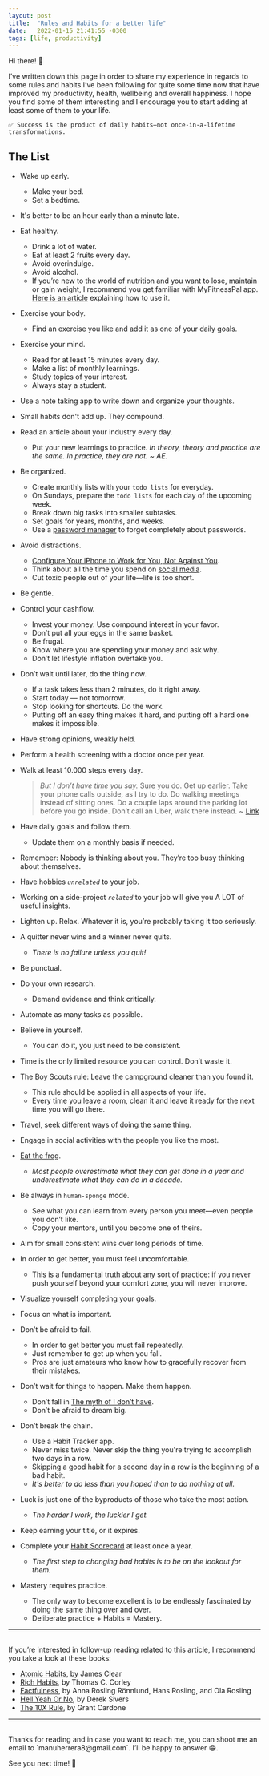 ```yaml
---
layout: post
title:  "Rules and Habits for a better life"
date:   2022-01-15 21:41:55 -0300
tags: [life, productivity]
---
```

Hi there! 👋

I’ve written down this page in order to share my experience in regards to some rules and habits I’ve been following for quite some time now that have improved my productivity, health, wellbeing and overall happiness. I hope you find some of them interesting and I encourage you to start adding at least some of them to your life.

```
✅ Success is the product of daily habits—not once-in-a-lifetime 
transformations.
```

## The List

- Wake up early.
    - Make your bed.
    - Set a bedtime.
- It's better to be an hour early than a minute late.
- Eat healthy.
    - Drink a lot of water.
    - Eat at least 2 fruits every day.
    - Avoid overindulge.
    - Avoid alcohol.
    - If you’re new to the world of nutrition and you want to lose, maintain or gain weight, I recommend you get familiar with MyFitnessPal app. [Here is an article](https://medium.com/trit1dtech/how-to-set-up-myfitnesspal-to-calculate-your-calories-and-macros-710f31361e40) explaining how to use it.
- Exercise your body.
    - Find an exercise you like and add it as one of your daily goals.
- Exercise your mind.
    - Read for at least 15 minutes every day.
    - Make a list of monthly learnings.
    - Study topics of your interest.
    - Always stay a student.
- Use a note taking app to write down and organize your thoughts.
- Small habits don't add up. They compound.
- Read an article about your industry every day.
    - Put your new learnings to practice.
    *In theory, theory and practice are the same. In practice, they are not. ~ AE.*
- Be organized.
    - Create monthly lists with your `todo lists` for everyday.
    - On Sundays, prepare the `todo lists` for each day of the upcoming week.
    - Break down big tasks into smaller subtasks.
    - Set goals for years, months, and weeks.
    - Use a [password manager](https://www.cnet.com/tech/services-and-software/lastpass-vs-1password-which-password-manager-is-best-for-you/) to forget completely about passwords.
- Avoid distractions.
    - [Configure Your iPhone to Work for You, Not Against You](https://betterhumans.pub/how-to-set-up-your-iphone-for-productivity-focus-and-your-own-longevity-bb27a68cc3d8).
    - Think about all the time you spend on [social media](https://durmonski.com/life-advice/reasons-to-quit-social-media/).
    - Cut toxic people out of your life—life is too short.
- Be gentle.
- Control your cashflow.
    - Invest your money. Use compound interest in your favor.
    - Don’t put all your eggs in the same basket.
    - Be frugal.
    - Know where you are spending your money and ask why.
    - Don’t let lifestyle inflation overtake you.
- Don’t wait until later, do the thing now.
    - If a task takes less than 2 minutes, do it right away.
    - Start today — not tomorrow.
    - Stop looking for shortcuts. Do the work.
    - Putting off an easy thing makes it hard, and putting off a hard one makes it impossible.
- Have strong opinions, weakly held.
- Perform a health screening with a doctor once per year.
- Walk at least 10.000 steps every day.
    
    > *But I don’t have time you say.* Sure you do. Get up earlier. Take your phone calls outside, as I try to do. Do walking meetings instead of sitting ones. Do a couple laps around the parking lot before you go inside. Don’t call an Uber, walk there instead. ~ [Link](https://ryanholiday.net/benefits-of-walking/)
    > 
- Have daily goals and follow them.
    - Update them on a monthly basis if needed.
- Remember: Nobody is thinking about you. They’re too busy thinking about themselves.
- Have hobbies *`unrelated`* to your job.
- Working on a side-project *`related`* to your job will give you A LOT of useful insights.
- Lighten up. Relax. Whatever it is, you’re probably taking it too seriously.
- A quitter never wins and a winner never quits.
    - *There is no failure unless you quit!*
- Be punctual.
- Do your own research.
    - Demand evidence and think critically.
- Automate as many tasks as possible.
- Believe in yourself.
    - You can do it, you just need to be consistent.
- Time is the only limited resource you can control. Don’t waste it.
- The Boy Scouts rule: Leave the campground cleaner than you found it.
    - This rule should be applied in all aspects of your life.
    - Every time you leave a room, clean it and leave it ready for the next time you will go there.
- Travel, seek different ways of doing the same thing.
- Engage in social activities with the people you like the most.
- [Eat the frog](https://todoist.com/productivity-methods/eat-the-frog).
    - *Most people overestimate what they can get done in a year and underestimate what they can do in a decade.*
- Be always in `human-sponge` mode.
    - See what you can learn from every person you meet—even people you don’t like.
    - Copy your mentors, until you become one of theirs.
- Aim for small consistent wins over long periods of time.
- In order to get better, you must feel uncomfortable.
    - This is a fundamental truth about any sort of practice: if you never push yourself beyond your comfort zone, you will never improve.
- Visualize yourself completing your goals.
- Focus on what is important.
- Don’t be afraid to fail.
    - In order to get better you must fail repeatedly.
    - Just remember to get up when you fall.
    - Pros are just amateurs who know how to gracefully recover from their mistakes.
- Don’t wait for things to happen. Make them happen.
    - Don’t fall in [The myth of I don’t have](https://www.youtube.com/watch?v=AFhPq_0OefE).
    - Don’t be afraid to dream big.
- Don’t break the chain.
    - Use a Habit Tracker app.
    - Never miss twice. Never skip the thing you're trying to accomplish two days in a row.
    - Skipping a good habit for a second day in a row is the beginning of a bad habit.
    - *It's better to do less than you hoped than to do nothing at all.*
- Luck is just one of the byproducts of those who take the most action.
    - *The harder I work, the luckier I get.*
- Keep earning your title, or it expires.
- Complete your [Habit Scorecard](https://jamesclear.com/habits-scorecard) at least once a year.
    - *The first step to changing bad habits is to be on the lookout for them.*
- Mastery requires practice.
    - The only way to become excellent is to be endlessly fascinated by doing the same thing over and over.
    - Deliberate practice + Habits = Mastery.

----
<br>
If you’re interested in follow-up reading related to this article, I recommend you take a look at these books:

- [Atomic Habits](https://jamesclear.com/atomic-habits), by James Clear
- [Rich Habits](https://www.amazon.com/Rich-Habits-Success-Wealthy-Individuals/dp/1934938939), by Thomas C. Corley
- [Factfulness](https://www.amazon.com/Factfulness-Reasons-World-Things-Better/dp/1250107814), by Anna Rosling Rönnlund, Hans Rosling, and Ola Rosling
- [Hell Yeah Or No](https://sive.rs/n), by Derek Sivers
- [The 10X Rule](https://www.amazon.com/10X-Rule-Difference-Between-Success/dp/0470627603), by Grant Cardone

---
<br>
Thanks for reading and in case you want to reach me, you can shoot me an email to `manuherrera8@gmail.com`. I’ll be happy to answer 😁.

See you next time! 👋